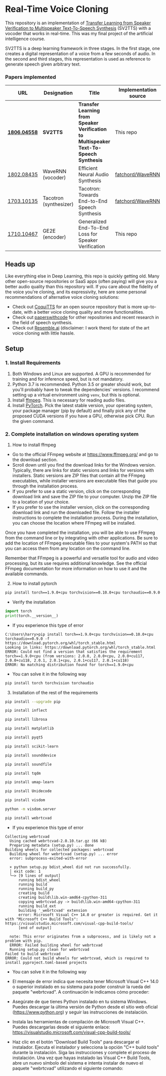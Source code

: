 # Real-Time Voice Cloning
This repository is an implementation of [Transfer Learning from Speaker Verification to
Multispeaker Text-To-Speech Synthesis](https://arxiv.org/pdf/1806.04558.pdf) (SV2TTS) with a vocoder that works in real-time. This was my final project of the artificial intelligence course. 

SV2TTS is a deep learning framework in three stages. In the first stage, one creates a digital representation of a voice from a few seconds of audio. In the second and third stages, this representation is used as reference to generate speech given arbitrary text.

### Papers implemented  
| URL | Designation | Title | Implementation source |
| --- | ----------- | ----- | --------------------- |
|[**1806.04558**](https://arxiv.org/pdf/1806.04558.pdf) | **SV2TTS** | **Transfer Learning from Speaker Verification to Multispeaker Text-To-Speech Synthesis** | This repo |
|[1802.08435](https://arxiv.org/pdf/1802.08435.pdf) | WaveRNN (vocoder) | Efficient Neural Audio Synthesis | [fatchord/WaveRNN](https://github.com/fatchord/WaveRNN) |
|[1703.10135](https://arxiv.org/pdf/1703.10135.pdf) | Tacotron (synthesizer) | Tacotron: Towards End-to-End Speech Synthesis | [fatchord/WaveRNN](https://github.com/fatchord/WaveRNN)
|[1710.10467](https://arxiv.org/pdf/1710.10467.pdf) | GE2E (encoder)| Generalized End-To-End Loss for Speaker Verification | This repo |

## Heads up
Like everything else in Deep Learning, this repo is quickly getting old. Many other open-source repositories or SaaS apps (often paying) will give you a better audio quality than this repository will. If you care about the fidelity of the voice you're cloning, and its expressivity, here are some personal recommendations of alternative voice cloning solutions:
- Check out [CoquiTTS](https://github.com/coqui-ai/tts) for an open source repository that is more up-to-date, with a better voice cloning quality and more functionalities.
- Check out [paperswithcode](https://paperswithcode.com/task/speech-synthesis/) for other repositories and recent research in the field of speech synthesis.
- Check out [Resemble.ai](https://www.resemble.ai/) (disclaimer: I work there) for state of the art voice cloning with little hassle.

## Setup

### 1. Install Requirements
1. Both Windows and Linux are supported. A GPU is recommended for training and for inference speed, but is not mandatory.
2. Python 3.7 is recommended. Python 3.5 or greater should work, but you'll probably have to tweak the dependencies' versions. I recommend setting up a virtual environment using `venv`, but this is optional.
3. Install [ffmpeg](https://ffmpeg.org/download.html#get-packages). This is necessary for reading audio files.
4. Install [PyTorch](https://pytorch.org/get-started/locally/). Pick the latest stable version, your operating system, your package manager (pip by default) and finally pick any of the proposed CUDA versions if you have a GPU, otherwise pick CPU. Run the given command.

### 2. Complete installation on windows operating system 
1. How to install ffmpeg
- Go to the official FFmpeg website at https://www.ffmpeg.org/ and go to the download section.
- Scroll down until you find the download links for the Windows version. Typically, there are links for static versions and links for versions with installers. Static versions are ZIP files that contain all the FFmpeg executables, while installer versions are executable files that guide you through the installation process.
- If you prefer to use a static version, click on the corresponding download link and save the ZIP file to your computer. Unzip the ZIP file to a location of your choice.
- If you prefer to use the installer version, click on the corresponding download link and run the downloaded file. Follow the installer instructions to complete the installation process. During the installation, you can choose the location where FFmpeg will be installed.

Once you have completed the installation, you will be able to use FFmpeg from the command line or by integrating with other applications. Be sure to add the location of FFmpeg executable files to your system's PATH so that you can access them from any location on the command line.

Remember that FFmpeg is a powerful and versatile tool for audio and video processing, but its use requires additional knowledge. See the official FFmpeg documentation for more information on how to use it and the available commands.

2. How to install pytorch
```bash
pip install torch==1.9.0+cpu torchvision==0.10.0+cpu torchaudio==0.9.0 -f https://download.pytorch.org/whl/torch_stable.html
```  
- Verify the installation 
```python
import torch
print(torch.__version__)
```  
- If you experience this type of error
```
C:\Users\harry>pip install torch==1.9.0+cpu torchvision==0.10.0+cpu torchaudio==0.9.0 -f https://download.pytorch.org/whl/torch_stable.html
Looking in links: https://download.pytorch.org/whl/torch_stable.html
ERROR: Could not find a version that satisfies the requirement torch==1.9.0+cpu (from versions: 2.0.0, 2.0.0+cpu, 2.0.0+cu117, 2.0.0+cu118, 2.0.1, 2.0.1+cpu, 2.0.1+cu117, 2.0.1+cu118)
ERROR: No matching distribution found for torch==1.9.0+cpu
```
- You can solve it in the following way
```bash
pip install torch torchvision torchaudio
```
3. Installation of the rest of the requirements
```bash
pip install --upgrade pip
```
```bash
pip install inflect
```
```bash
pip install librosa
```
```bash
pip install matplotlib
```
```bash
pip install pyqt5
```
```bash
pip install scikit-learn
```
```bash
pip install sounddevice
```
```bash
pip install soundfile
```
```bash
pip install tqdm
```
```bash
pip install umap-learn
```
```bash
pip install Unidecode
```
```bash
pip install visdom
```
```bash
python -m visdom.server
```
```bash
pip install webrtcvad
```
- If you experience this type of error
```
Collecting webrtcvad
  Using cached webrtcvad-2.0.10.tar.gz (66 kB)
  Preparing metadata (setup.py) ... done
Building wheels for collected packages: webrtcvad
  Building wheel for webrtcvad (setup.py) ... error
  error: subprocess-exited-with-error

  × python setup.py bdist_wheel did not run successfully.
  │ exit code: 1
  ╰─> [9 lines of output]
      running bdist_wheel
      running build
      running build_py
      creating build
      creating build\lib.win-amd64-cpython-311
      copying webrtcvad.py -> build\lib.win-amd64-cpython-311
      running build_ext
      building '_webrtcvad' extension
      error: Microsoft Visual C++ 14.0 or greater is required. Get it with "Microsoft C++ Build Tools": https://visualstudio.microsoft.com/visual-cpp-build-tools/
      [end of output]

  note: This error originates from a subprocess, and is likely not a problem with pip.
  ERROR: Failed building wheel for webrtcvad
  Running setup.py clean for webrtcvad
Failed to build webrtcvad
ERROR: Could not build wheels for webrtcvad, which is required to install pyproject.toml-based projects
```
- You can solve it in the following way
- El mensaje de error indica que necesita tener Microsoft Visual C++ 14.0 o superior instalado en su sistema para poder construir la rueda del paquete "webrtcvad". A continuación le indicamos cómo proceder:

- Asegúrate de que tienes Python instalado en tu sistema Windows. Puedes descargar la última versión de Python desde el sitio web oficial (https://www.python.org) y seguir las instrucciones de instalación.

- Instala las herramientas de compilación de Microsoft Visual C++. Puedes descargarlas desde el siguiente enlace: https://visualstudio.microsoft.com/visual-cpp-build-tools/

- Haz clic en el botón "Download Build Tools" para descargar el instalador.
Ejecuta el instalador y selecciona la opción "C++ build tools" durante la instalación.
Siga las instrucciones y complete el proceso de instalación.
Una vez que hayas instalado las Visual C++ Build Tools, abre un nuevo símbolo del sistema e intenta instalar de nuevo el paquete "webrtcvad" utilizando el siguiente comando:









